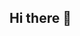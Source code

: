 ## Hi there 👋

<!--
**Hari-Priya-SK/Hari-Priya-SK** is a ✨ _special_ ✨ repository because its `README.md` (this file) appears on your GitHub profile.
# 👋 Hi, I'm Hari Priya
- 🎓 MSc Computer Science Graduate (2023)
- 🌱 Learning Data Analytics | Python | Git
- 📫 How to reach me: [haripriyaselvara09@gmail.com] | []

## 💼 Projects
- Sea Level Predictor 🌊
- Time Series Visualizer 📈
- Medical Data Visualizer 🩺
- Demographic Data Analyzer 🧮

> Passionate about building real-world projects and open to job opportunities!

-->
